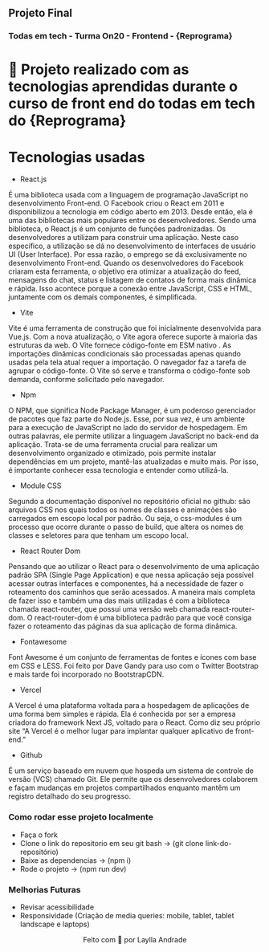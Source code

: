 ## Projeto Final
  ### Todas em tech - Turma On20 - Frontend - {Reprograma} 

# 🧠 Projeto realizado com as tecnologias aprendidas durante o curso de front end do todas em tech do {Reprograma}


# Tecnologias usadas
 * React.js

É uma biblioteca usada com a linguagem de programação JavaScript no desenvolvimento Front-end. 
O Facebook criou o React em 2011 e disponibilizou a tecnologia em código aberto em 2013. Desde então, ela é uma das bibliotecas mais populares entre os desenvolvedores. Sendo uma biblioteca, o React.js é um conjunto de funções padronizadas. Os desenvolvedores a utilizam para construir uma aplicação. 
Neste caso específico, a utilização se dá no desenvolvimento de interfaces de usuário UI (User Interface). Por essa razão, o emprego se dá exclusivamente no desenvolvimento Front-end. 
Quando os desenvolvedores do Facebook criaram esta ferramenta, o objetivo era otimizar a atualização do feed, mensagens do chat, status e listagem de contatos de forma mais dinâmica e rápida. 
Isso acontece porque a conexão entre JavaScript, CSS e HTML, juntamente com os demais componentes, é simplificada.  

* Vite 

Vite é uma ferramenta de construção que foi inicialmente desenvolvida para Vue.js. Com a nova atualização, o Vite agora oferece suporte à maioria das estruturas da web.
O Vite fornece código-fonte em ESM nativo . As importações dinâmicas condicionais são processadas apenas quando usadas pela tela atual requer a importação. O navegador faz a tarefa de agrupar o código-fonte. O Vite só serve e transforma o código-fonte sob demanda, conforme solicitado pelo navegador.

* Npm

O NPM, que significa Node Package Manager, é um poderoso gerenciador de pacotes que faz parte do Node.js. Esse, por sua vez, é um ambiente para a execução de JavaScript no lado do servidor de hospedagem. Em outras palavras, ele permite utilizar a linguagem JavaScript no back-end da aplicação.
Trata-se de uma ferramenta crucial para realizar um desenvolvimento organizado e otimizado, pois permite instalar dependências em um projeto, mantê-las atualizadas e muito mais. Por isso, é importante conhecer essa tecnologia e entender como utilizá-la. 

* Module CSS

Segundo a documentação disponível no repositório oficial no github: são arquivos CSS nos quais todos os nomes de classes e animações são carregados em escopo local por padrão.
Ou seja, o css-modules é um processo que ocorre durante o passo de build, que altera os nomes de classes e seletores para que tenham um escopo local. 

* React Router Dom

Pensando que ao utilizar o React para o desenvolvimento de uma aplicação padrão SPA (Single Page Application) e que nessa aplicação seja possível acessar outras interfaces e componentes, há a necessidade de fazer o roteamento dos caminhos que serão acessados. A maneira mais completa de fazer isso e também uma das mais utilizadas é com a biblioteca chamada react-router, que possui uma versão web chamada react-router-dom.
O react-router-dom é uma biblioteca padrão para que você consiga fazer o roteamento das páginas da sua aplicação de forma dinâmica.

* Fontawesome 

Font Awesome é um conjunto de ferramentas de fontes e ícones com base em CSS e LESS. Foi feito por Dave Gandy para uso com o Twitter Bootstrap e mais tarde foi incorporado no BootstrapCDN.

* Vercel 

A Vercel é uma plataforma voltada para a hospedagem de aplicações de uma forma bem simples e rápida. Ela é conhecida por ser a empresa criadora do framework Next JS, voltado para o React. Como diz seu próprio site “A Vercel é o melhor lugar para implantar qualquer aplicativo de front-end.”

* Github 

É um serviço baseado em nuvem que hospeda um sistema de controle de versão (VCS) chamado Git. Ele permite que os desenvolvedores colaborem e façam mudanças em projetos compartilhados enquanto mantêm um registro detalhado do seu progresso.

### Como rodar esse projeto localmente

* Faça o fork
* Clone o link do repositorio em seu git bash -> (git clone link-do-repositório)
* Baixe as dependencias -> (npm i)
* Rode o projeto -> (npm run dev)

### Melhorias Futuras

* Revisar acessibilidade
* Responsividade (Criação de media queries: mobile, tablet, tablet landscape e laptops)

<p align="center">
Feito com 💜 por Laylla Andrade
</p>
